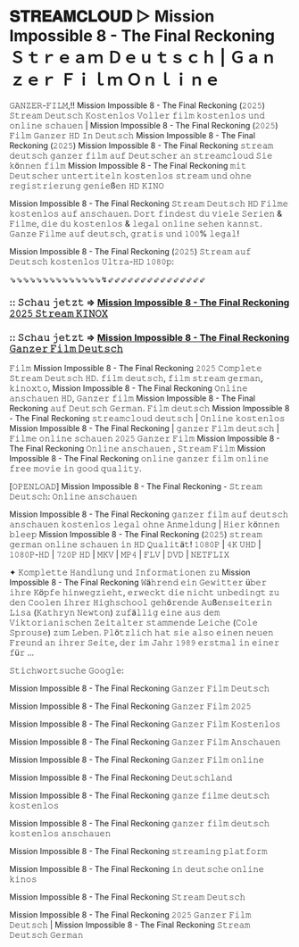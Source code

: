 # 𝐒𝐓𝐑𝐄𝐀𝐌𝐂𝐋𝐎𝐔𝐃 ▷ Mission Impossible 8 - The Final Reckoning Ｓｔｒｅａｍ Ｄｅｕｔｓｃｈ | Ｇａｎｚｅｒ Ｆｉｌｍ Ｏｎｌｉｎｅ

𝙶𝙰𝙽𝚉𝙴𝚁-𝙵𝙸𝙻𝙼,!! Mission Impossible 8 - The Final Reckoning (𝟸𝟶𝟸𝟻) 𝚂𝚝𝚛𝚎𝚊𝚖 𝙳𝚎𝚞𝚝𝚜𝚌𝚑 𝙺𝚘𝚜𝚝𝚎𝚗𝚕𝚘𝚜 𝚅𝚘𝚕𝚕𝚎𝚛 𝚏𝚒𝚕𝚖 𝚔𝚘𝚜𝚝𝚎𝚗𝚕𝚘𝚜 𝚞𝚗𝚍 𝚘𝚗𝚕𝚒𝚗𝚎 𝚜𝚌𝚑𝚊𝚞𝚎𝚗 | Mission Impossible 8 - The Final Reckoning (𝟸𝟶𝟸𝟻) 𝙵𝚒𝚕𝚖 𝙶𝚊𝚗𝚣𝚎𝚛 𝙷𝙳 𝙸𝚗 𝙳𝚎𝚞𝚝𝚜𝚌𝚑 Mission Impossible 8 - The Final Reckoning (𝟸𝟶𝟸𝟻) Mission Impossible 8 - The Final Reckoning 𝚜𝚝𝚛𝚎𝚊𝚖 𝚍𝚎𝚞𝚝𝚜𝚌𝚑 𝚐𝚊𝚗𝚣𝚎𝚛 𝚏𝚒𝚕𝚖 𝚊𝚞𝚏 𝙳𝚎𝚞𝚝𝚜𝚌𝚑𝚎𝚛 𝚊𝚗 𝚜𝚝𝚛𝚎𝚊𝚖𝚌𝚕𝚘𝚞𝚍 𝚂𝚒𝚎 𝚔ö𝚗𝚗𝚎𝚗 𝚏𝚒𝚕𝚖 Mission Impossible 8 - The Final Reckoning 𝚖𝚒𝚝 𝙳𝚎𝚞𝚝𝚜𝚌𝚑𝚎𝚛 𝚞𝚗𝚝𝚎𝚛𝚝𝚒𝚝𝚎𝚕𝚗 𝚔𝚘𝚜𝚝𝚎𝚗𝚕𝚘𝚜 𝚜𝚝𝚛𝚎𝚊𝚖 𝚞𝚗𝚍 𝚘𝚑𝚗𝚎 𝚛𝚎𝚐𝚒𝚜𝚝𝚛𝚒𝚎𝚛𝚞𝚗𝚐 𝚐𝚎𝚗𝚒𝚎ß𝚎𝚗 𝙷𝙳 𝙺𝙸𝙽𝙾

Mission Impossible 8 - The Final Reckoning 𝚂𝚝𝚛𝚎𝚊𝚖 𝙳𝚎𝚞𝚝𝚜𝚌𝚑 𝙷𝙳 𝙵𝚒𝚕𝚖𝚎 𝚔𝚘𝚜𝚝𝚎𝚗𝚕𝚘𝚜 𝚊𝚞𝚏 𝚊𝚗𝚜𝚌𝚑𝚊𝚞𝚎𝚗. 𝙳𝚘𝚛𝚝 𝚏𝚒𝚗𝚍𝚎𝚜𝚝 𝚍𝚞 𝚟𝚒𝚎𝚕𝚎 𝚂𝚎𝚛𝚒𝚎𝚗 & 𝙵𝚒𝚕𝚖𝚎, 𝚍𝚒𝚎 𝚍𝚞 𝚔𝚘𝚜𝚝𝚎𝚗𝚕𝚘𝚜 & 𝚕𝚎𝚐𝚊𝚕 𝚘𝚗𝚕𝚒𝚗𝚎 𝚜𝚎𝚑𝚎𝚗 𝚔𝚊𝚗𝚗𝚜𝚝. 𝙶𝚊𝚗𝚣𝚎 𝙵𝚒𝚕𝚖𝚎 𝚊𝚞𝚏 𝚍𝚎𝚞𝚝𝚜𝚌𝚑, 𝚐𝚛𝚊𝚝𝚒𝚜 𝚞𝚗𝚍 𝟷𝟶𝟶% 𝚕𝚎𝚐𝚊𝚕!

Mission Impossible 8 - The Final Reckoning (𝟸𝟶𝟸𝟻) 𝚂𝚝𝚛𝚎𝚊𝚖 𝚊𝚞𝚏 𝙳𝚎𝚞𝚝𝚜𝚌𝚑 𝚔𝚘𝚜𝚝𝚎𝚗𝚕𝚘𝚜 𝚄𝚕𝚝𝚛𝚊-𝙷𝙳 𝟷𝟶𝟾𝟶𝚙:

⇘⇘⇘⇘⇘⇘⇘⇘⇘⇘⇘⇘⇘⇘↯⇙⇙⇙⇙⇙⇙⇙⇙⇙⇙⇙⇙⇙⇙⇙

### :: 𝚂𝚌𝚑𝚊𝚞 𝚓𝚎𝚝𝚣𝚝 => [Mission Impossible 8 - The Final Reckoning 𝟸𝟶𝟸𝟻 𝚂𝚝𝚛𝚎𝚊𝚖 𝙺𝙸𝙽𝙾𝚇](https://t.co/lo2aoCoQGM)

### :: 𝚂𝚌𝚑𝚊𝚞 𝚓𝚎𝚝𝚣𝚝 => [Mission Impossible 8 - The Final Reckoning 𝙶𝚊𝚗𝚣𝚎𝚛 𝙵𝚒𝚕𝚖 𝙳𝚎𝚞𝚝𝚜𝚌𝚑](https://t.co/lo2aoCoQGM)

𝙵𝚒𝚕𝚖 Mission Impossible 8 - The Final Reckoning 𝟸𝟶𝟸𝟻 𝙲𝚘𝚖𝚙𝚕𝚎𝚝𝚎 𝚂𝚝𝚛𝚎𝚊𝚖 𝙳𝚎𝚞𝚝𝚜𝚌𝚑 𝙷𝙳. 𝚏𝚒𝚕𝚖 𝚍𝚎𝚞𝚝𝚜𝚌𝚑, 𝚏𝚒𝚕𝚖 𝚜𝚝𝚛𝚎𝚊𝚖 𝚐𝚎𝚛𝚖𝚊𝚗, 𝚔𝚒𝚗𝚘𝚡𝚝𝚘, Mission Impossible 8 - The Final Reckoning 𝙾𝚗𝚕𝚒𝚗𝚎 𝚊𝚗𝚜𝚌𝚑𝚊𝚞𝚎𝚗 𝙷𝙳, 𝙶𝚊𝚗𝚣𝚎𝚛 𝚏𝚒𝚕𝚖 Mission Impossible 8 - The Final Reckoning 𝚊𝚞𝚏 𝙳𝚎𝚞𝚝𝚜𝚌𝚑 𝙶𝚎𝚛𝚖𝚊𝚗. 𝙵𝚒𝚕𝚖 𝚍𝚎𝚞𝚝𝚜𝚌𝚑 Mission Impossible 8 - The Final Reckoning 𝚜𝚝𝚛𝚎𝚊𝚖𝚌𝚕𝚘𝚞𝚍 𝚍𝚎𝚞𝚝𝚜𝚌𝚑 | 𝙾𝚗𝚕𝚒𝚗𝚎 𝚔𝚘𝚜𝚝𝚎𝚗𝚕𝚘𝚜 Mission Impossible 8 - The Final Reckoning | 𝚐𝚊𝚗𝚣𝚎𝚛 𝙵𝚒𝚕𝚖 𝚍𝚎𝚞𝚝𝚜𝚌𝚑 | 𝙵𝚒𝚕𝚖𝚎 𝚘𝚗𝚕𝚒𝚗𝚎 𝚜𝚌𝚑𝚊𝚞𝚎𝚗 𝟸𝟶𝟸𝟻 𝙶𝚊𝚗𝚣𝚎𝚛 𝙵𝚒𝚕𝚖 Mission Impossible 8 - The Final Reckoning 𝙾𝚗𝚕𝚒𝚗𝚎 𝚊𝚗𝚜𝚌𝚑𝚊𝚞𝚎𝚗 , 𝚂𝚝𝚛𝚎𝚊𝚖 𝙵𝚒𝚕𝚖 Mission Impossible 8 - The Final Reckoning 𝚘𝚗𝚕𝚒𝚗𝚎 𝚐𝚊𝚗𝚣𝚎𝚛 𝚏𝚒𝚕𝚖 𝚘𝚗𝚕𝚒𝚗𝚎 𝚏𝚛𝚎𝚎 𝚖𝚘𝚟𝚒𝚎 𝚒𝚗 𝚐𝚘𝚘𝚍 𝚚𝚞𝚊𝚕𝚒𝚝𝚢.

[𝙾𝙿𝙴𝙽𝙻𝙾𝙰𝙳] Mission Impossible 8 - The Final Reckoning - 𝚂𝚝𝚛𝚎𝚊𝚖 𝙳𝚎𝚞𝚝𝚜𝚌𝚑: 𝙾𝚗𝚕𝚒𝚗𝚎 𝚊𝚗𝚜𝚌𝚑𝚊𝚞𝚎𝚗

Mission Impossible 8 - The Final Reckoning 𝚐𝚊𝚗𝚣𝚎𝚛 𝚏𝚒𝚕𝚖 𝚊𝚞𝚏 𝚍𝚎𝚞𝚝𝚜𝚌𝚑 𝚊𝚗𝚜𝚌𝚑𝚊𝚞𝚎𝚗 𝚔𝚘𝚜𝚝𝚎𝚗𝚕𝚘𝚜 𝚕𝚎𝚐𝚊𝚕 𝚘𝚑𝚗𝚎 𝙰𝚗𝚖𝚎𝚕𝚍𝚞𝚗𝚐 | 𝙷𝚒𝚎𝚛 𝚔ö𝚗𝚗𝚎𝚗 𝚋𝚕𝚎𝚎𝚙 Mission Impossible 8 - The Final Reckoning (𝟸𝟶𝟸𝟻) 𝚜𝚝𝚛𝚎𝚊𝚖 𝚐𝚎𝚛𝚖𝚊𝚗 𝚘𝚗𝚕𝚒𝚗𝚎 𝚜𝚌𝚑𝚊𝚞𝚎𝚗 𝚒𝚗 𝙷𝙳 𝚀𝚞𝚊𝚕𝚒𝚝ä𝚝! 𝟷𝟶𝟾𝟶𝙿 | 𝟺𝙺 𝚄𝙷𝙳 | 𝟷𝟶𝟾𝟶𝙿-𝙷𝙳 | 𝟽𝟸𝟶𝙿 𝙷𝙳 | 𝙼𝙺𝚅 | 𝙼𝙿𝟺 | 𝙵𝙻𝚅 | 𝙳𝚅𝙳 | 𝙽𝙴𝚃𝙵𝙻𝙸𝚇

✦ 𝙺𝚘𝚖𝚙𝚕𝚎𝚝𝚝𝚎 𝙷𝚊𝚗𝚍𝚕𝚞𝚗𝚐 𝚞𝚗𝚍 𝙸𝚗𝚏𝚘𝚛𝚖𝚊𝚝𝚒𝚘𝚗𝚎𝚗 𝚣𝚞 Mission Impossible 8 - The Final Reckoning
𝚆ä𝚑𝚛𝚎𝚗𝚍 𝚎𝚒𝚗 𝙶𝚎𝚠𝚒𝚝𝚝𝚎𝚛 ü𝚋𝚎𝚛 𝚒𝚑𝚛𝚎 𝙺ö𝚙𝚏𝚎 𝚑𝚒𝚗𝚠𝚎𝚐𝚣𝚒𝚎𝚑𝚝, 𝚎𝚛𝚠𝚎𝚌𝚔𝚝 𝚍𝚒𝚎 𝚗𝚒𝚌𝚑𝚝 𝚞𝚗𝚋𝚎𝚍𝚒𝚗𝚐𝚝 𝚣𝚞 𝚍𝚎𝚗 𝙲𝚘𝚘𝚕𝚎𝚗 𝚒𝚑𝚛𝚎𝚛 𝙷𝚒𝚐𝚑𝚜𝚌𝚑𝚘𝚘𝚕 𝚐𝚎𝚑ö𝚛𝚎𝚗𝚍𝚎 𝙰𝚞ß𝚎𝚗𝚜𝚎𝚒𝚝𝚎𝚛𝚒𝚗 𝙻𝚒𝚜𝚊 (𝙺𝚊𝚝𝚑𝚛𝚢𝚗 𝙽𝚎𝚠𝚝𝚘𝚗) 𝚣𝚞𝚏ä𝚕𝚕𝚒𝚐 𝚎𝚒𝚗𝚎 𝚊𝚞𝚜 𝚍𝚎𝚖 𝚅𝚒𝚔𝚝𝚘𝚛𝚒𝚊𝚗𝚒𝚜𝚌𝚑𝚎𝚗 𝚉𝚎𝚒𝚝𝚊𝚕𝚝𝚎𝚛 𝚜𝚝𝚊𝚖𝚖𝚎𝚗𝚍𝚎 𝙻𝚎𝚒𝚌𝚑𝚎 (𝙲𝚘𝚕𝚎 𝚂𝚙𝚛𝚘𝚞𝚜𝚎) 𝚣𝚞𝚖 𝙻𝚎𝚋𝚎𝚗. 𝙿𝚕ö𝚝𝚣𝚕𝚒𝚌𝚑 𝚑𝚊𝚝 𝚜𝚒𝚎 𝚊𝚕𝚜𝚘 𝚎𝚒𝚗𝚎𝚗 𝚗𝚎𝚞𝚎𝚗 𝙵𝚛𝚎𝚞𝚗𝚍 𝚊𝚗 𝚒𝚑𝚛𝚎𝚛 𝚂𝚎𝚒𝚝𝚎, 𝚍𝚎𝚛 𝚒𝚖 𝙹𝚊𝚑𝚛 𝟷𝟿𝟾𝟿 𝚎𝚛𝚜𝚝𝚖𝚊𝚕 𝚒𝚗 𝚎𝚒𝚗𝚎𝚛 𝚏ü𝚛 ...

𝚂𝚝𝚒𝚌𝚑𝚠𝚘𝚛𝚝𝚜𝚞𝚌𝚑𝚎 𝙶𝚘𝚘𝚐𝚕𝚎:

Mission Impossible 8 - The Final Reckoning 𝙶𝚊𝚗𝚣𝚎𝚛 𝙵𝚒𝚕𝚖 𝙳𝚎𝚞𝚝𝚜𝚌𝚑

Mission Impossible 8 - The Final Reckoning 𝙶𝚊𝚗𝚣𝚎𝚛 𝙵𝚒𝚕𝚖 𝟸𝟶𝟸𝟻

Mission Impossible 8 - The Final Reckoning 𝙶𝚊𝚗𝚣𝚎𝚛 𝙵𝚒𝚕𝚖 𝙺𝚘𝚜𝚝𝚎𝚗𝚕𝚘𝚜

Mission Impossible 8 - The Final Reckoning 𝙶𝚊𝚗𝚣𝚎𝚛 𝙵𝚒𝚕𝚖 𝙰𝚗𝚜𝚌𝚑𝚊𝚞𝚎𝚗

Mission Impossible 8 - The Final Reckoning 𝙶𝚊𝚗𝚣𝚎𝚛 𝙵𝚒𝚕𝚖 𝚘𝚗𝚕𝚒𝚗𝚎

Mission Impossible 8 - The Final Reckoning 𝙳𝚎𝚞𝚝𝚜𝚌𝚑𝚕𝚊𝚗𝚍

Mission Impossible 8 - The Final Reckoning 𝚐𝚊𝚗𝚣𝚎 𝚏𝚒𝚕𝚖𝚎 𝚍𝚎𝚞𝚝𝚜𝚌𝚑 𝚔𝚘𝚜𝚝𝚎𝚗𝚕𝚘𝚜

Mission Impossible 8 - The Final Reckoning 𝚐𝚊𝚗𝚣𝚎𝚛 𝚏𝚒𝚕𝚖 𝚍𝚎𝚞𝚝𝚜𝚌𝚑 𝚔𝚘𝚜𝚝𝚎𝚗𝚕𝚘𝚜 𝚊𝚗𝚜𝚌𝚑𝚊𝚞𝚎𝚗

Mission Impossible 8 - The Final Reckoning 𝚜𝚝𝚛𝚎𝚊𝚖𝚒𝚗𝚐 𝚙𝚕𝚊𝚝𝚏𝚘𝚛𝚖

Mission Impossible 8 - The Final Reckoning 𝚒𝚗 𝚍𝚎𝚞𝚝𝚜𝚌𝚑𝚎 𝚘𝚗𝚕𝚒𝚗𝚎 𝚔𝚒𝚗𝚘𝚜

Mission Impossible 8 - The Final Reckoning 𝚂𝚝𝚛𝚎𝚊𝚖 𝙳𝚎𝚞𝚝𝚜𝚌𝚑

Mission Impossible 8 - The Final Reckoning 𝟸𝟶𝟸𝟻 𝙶𝚊𝚗𝚣𝚎𝚛 𝙵𝚒𝚕𝚖 𝙳𝚎𝚞𝚝𝚜𝚌𝚑 | Mission Impossible 8 - The Final Reckoning 𝚂𝚝𝚛𝚎𝚊𝚖 𝙳𝚎𝚞𝚝𝚜𝚌𝚑 𝙶𝚎𝚛𝚖𝚊𝚗
